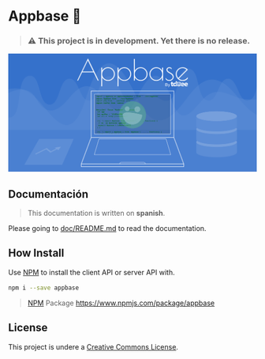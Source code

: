 # Appbase :rocket:
> ### :warning: This project is in development. Yet there is no release. 

![Appbase Background by tdoee][]

## Documentación
> This documentation is written on **spanish**.

Please going to [doc/README.md](doc/README.md) to read the documentation.

## How Install
Use [NPM] to install the client API or server API with.

```bash
npm i --save appbase
```
> [NPM] Package <https://www.npmjs.com/package/appbase>

## License
This project is undere a [Creative Commons License].


[Appbase Background by tdoee]: doc/assets/Appbase%20Background.png "Appbase by tdoee"
[NPM]: https://www.npmjs.com/
[Creative Commons License]: ./LICENSE
[LICENSE]: ./LICENSE

